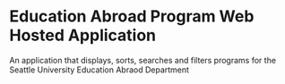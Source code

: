 # Education Abroad Program Web Hosted Application
An application that displays, sorts, searches and filters programs for the Seattle University Education Abraod Department


